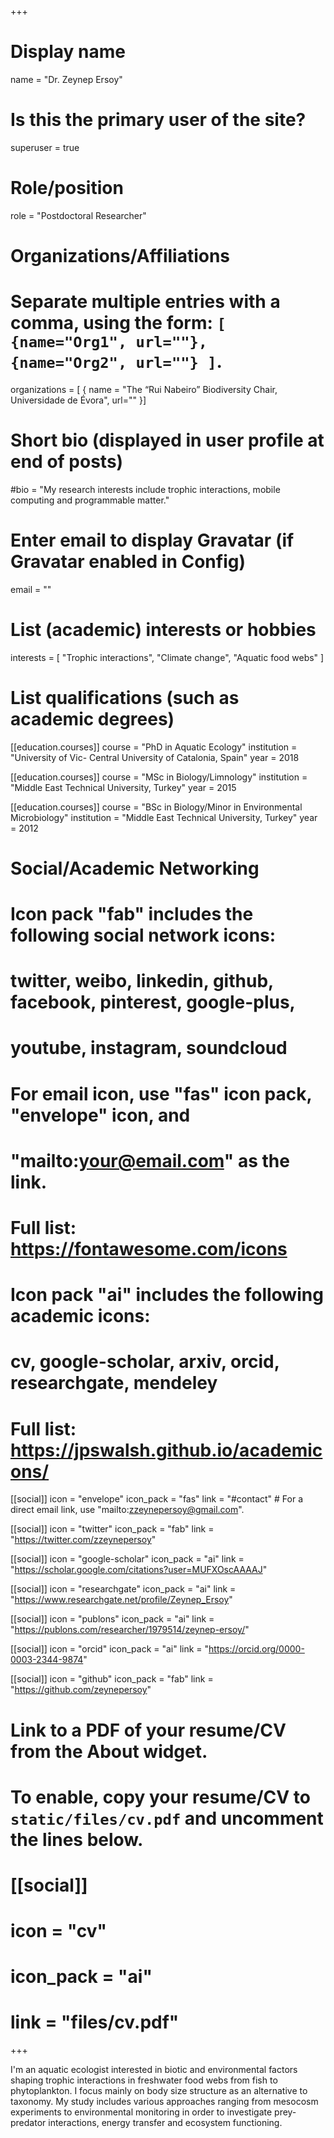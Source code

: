 +++
# Display name
name = "Dr. Zeynep Ersoy"

# Is this the primary user of the site?
superuser = true

# Role/position
role = "Postdoctoral Researcher"

# Organizations/Affiliations
#   Separate multiple entries with a comma, using the form: `[ {name="Org1", url=""}, {name="Org2", url=""} ]`.
organizations = [ { name = "The “Rui Nabeiro” Biodiversity Chair, Universidade de Évora", url="" }]

# Short bio (displayed in user profile at end of posts)
#bio = "My research interests include trophic interactions, mobile computing and programmable matter."

# Enter email to display Gravatar (if Gravatar enabled in Config)
email = ""

# List (academic) interests or hobbies
interests = [
  "Trophic interactions",
  "Climate change",
  "Aquatic food webs"
]

# List qualifications (such as academic degrees)
[[education.courses]]
  course = "PhD in Aquatic Ecology"
  institution = "University of Vic- Central University of Catalonia, Spain"
  year = 2018

[[education.courses]]
  course = "MSc in Biology/Limnology"
  institution = "Middle East Technical University, Turkey"
  year = 2015
  

[[education.courses]]
  course = "BSc in Biology/Minor in Environmental Microbiology"
  institution = "Middle East Technical University, Turkey"
  year = 2012

# Social/Academic Networking
#
# Icon pack "fab" includes the following social network icons:
#
#   twitter, weibo, linkedin, github, facebook, pinterest, google-plus,
#   youtube, instagram, soundcloud
#
#   For email icon, use "fas" icon pack, "envelope" icon, and
#   "mailto:your@email.com" as the link.
#
#   Full list: https://fontawesome.com/icons
#
# Icon pack "ai" includes the following academic icons:
#
#   cv, google-scholar, arxiv, orcid, researchgate, mendeley
#
#   Full list: https://jpswalsh.github.io/academicons/

[[social]]
  icon = "envelope"
  icon_pack = "fas"
  link = "#contact"  # For a direct email link, use "mailto:zzeynepersoy@gmail.com".

[[social]]
  icon = "twitter"
  icon_pack = "fab"
  link = "https://twitter.com/zzeynepersoy"

[[social]]
  icon = "google-scholar"
  icon_pack = "ai"
  link = "https://scholar.google.com/citations?user=MUFXOscAAAAJ"

[[social]]
  icon = "researchgate"
  icon_pack = "ai"
  link = "https://www.researchgate.net/profile/Zeynep_Ersoy"

[[social]]
  icon = "publons"
  icon_pack = "ai"
  link = "https://publons.com/researcher/1979514/zeynep-ersoy/"
  
[[social]]
  icon = "orcid"
  icon_pack = "ai"
  link = "https://orcid.org/0000-0003-2344-9874"
   
[[social]]
  icon = "github"
  icon_pack = "fab"
  link = "https://github.com/zeynepersoy"
  
  
# Link to a PDF of your resume/CV from the About widget.
# To enable, copy your resume/CV to `static/files/cv.pdf` and uncomment the lines below.
# [[social]]
#   icon = "cv"
#   icon_pack = "ai"
#   link = "files/cv.pdf"

+++

I'm an aquatic ecologist interested in biotic and environmental factors shaping trophic interactions in freshwater food webs from fish to phytoplankton. I focus mainly on body size structure as an alternative to taxonomy. My study includes various approaches ranging from mesocosm experiments to environmental monitoring in order to investigate prey-predator interactions, energy transfer and ecosystem functioning.